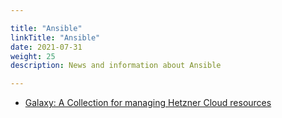 ```yaml
---

title: "Ansible"  
linkTitle: "Ansible"  
date: 2021-07-31  
weight: 25
description: News and information about Ansible

---
```


* [Galaxy: A Collection for managing Hetzner Cloud resources](https://galaxy.ansible.com/hetzner/hcloud)
